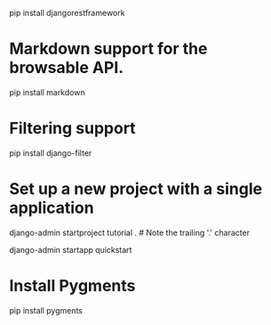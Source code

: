 pip install djangorestframework

# Markdown support for the browsable API.

pip install markdown

# Filtering support

pip install django-filter

# Set up a new project with a single application
django-admin startproject tutorial .  # Note the trailing '.' character

django-admin startapp quickstart

# Install Pygments
pip install pygments